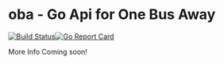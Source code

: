 # oba - Go Api for One Bus Away
[![Build Status](https://travis-ci.org/Setheck/oba.svg?branch=master)](https://travis-ci.org/Setheck/oba)[![Go Report Card](https://goreportcard.com/badge/github.com/setheck/oba)](https://goreportcard.com/report/github.com/setheck/oba)

More Info Coming soon!